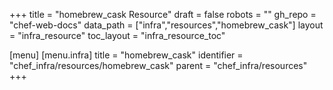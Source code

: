 +++
title = "homebrew_cask Resource"
draft = false
robots = ""
gh_repo = "chef-web-docs"
data_path = ["infra","resources","homebrew_cask"]
layout = "infra_resource"
toc_layout = "infra_resource_toc"

[menu]
  [menu.infra]
    title = "homebrew_cask"
    identifier = "chef_infra/resources/homebrew_cask"
    parent = "chef_infra/resources"
+++

<!-- The contents of this page are automatically generated from the homebrew_cask.yaml file in the data directory. -->
<!-- To suggest a change, edit the https://github.com/chef/chef/blob/master/lib/chef/resource/homebrew_cask.rb file
      and submit a pull request to the https://github.com/chef/chef repository. -->
